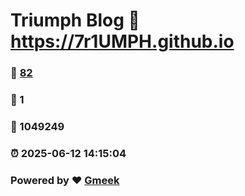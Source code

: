 # Triumph Blog :link: https://7r1UMPH.github.io 
### :page_facing_up: [82](https://7r1UMPH.github.io/tag.html) 
### :speech_balloon: 1 
### :hibiscus: 1049249 
### :alarm_clock: 2025-06-12 14:15:04 
### Powered by :heart: [Gmeek](https://github.com/Meekdai/Gmeek)
